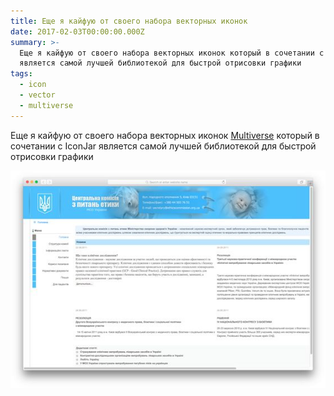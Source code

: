 ```yaml
---
title: Еще я кайфую от своего набора векторных иконок
date: 2017-02-03T00:00:00.000Z
summary: >-
  Еще я кайфую от своего набора векторных иконок который в сочетании с IconJar
  является самой лучшей библиотекой для быстрой отрисовки графики
tags:
  - icon
  - vector
  - multiverse
---
```

Еще я кайфую от своего набора векторных иконок [Multiverse](https://icons.simonshishak.com/) который в сочетании с IconJar является самой лучшей библиотекой для быстрой отрисовки графики

![](/static/img/d8ff7b4d8d2b24f04bc00b07151e1298.jpg)
